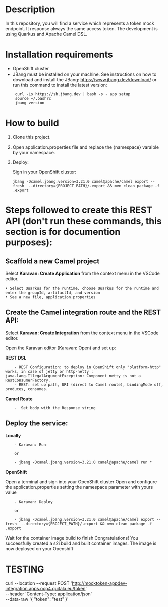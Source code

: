 # Description

In this repository, you will find a service which represents a token mock endpoint. It response always the same access token. 
The development is using Quarkus and Apache Camel DSL. 


# Installation requirements

- OpenShift cluster
- JBang must be installed on your machine. See instructions on how to download and install the JBang: https://www.jbang.dev/download/ or run this command to install the latest version: 
   ```
    curl -Ls https://sh.jbang.dev | bash -s - app setup
    source ~/.bashrc
    jbang version
   ```

# How to build

1. Clone this project.
2. Open application.properties file and replace the {namespace} varaible by your namespace.
2. Deploy:

   Sign in your OpenShift cluster:
   ```
   jbang -Dcamel.jbang.version=3.21.0 camel@apache/camel export --fresh  --directory={PROJECT_PATH}/.export && mvn clean package -f .export
   ```


# Steps followed to create this REST API (don't run these commands, this section is for documention purposes):

## Scaffold a new Camel project
Select **Karavan: Create Application** from the context menu in the VSCode editor.

    • Select Quarkus for the runtime, choose Quarkus for the runtime and enter the groupId, artifactId, and version 
    • See a new file, application.properties

## Create the Camel integration route and the REST API: 
Select **Karavan: Create Integration** from the context menu in the VSCode editor.

Open the Karavan editor (Karavan: Open) and set up:

   **REST DSL**

        - REST Configuration: to deploy in OpenShift only "platform-http" works, in case of jetty or http-netty : java.lang.IllegalArgumentException: Component netty is not a RestConsumerFactory.
        - REST: set up path, URI (direct to Camel route), bindingMode off, produces, consumes.

   **Camel Route**

        -  Set body with the Response string

## Deploy the service: 

   **Locally**

        - Karavan: Run
        
        or

        - jbang -Dcamel.jbang.version=3.21.0 camel@apache/camel run *


   **OpenShift**

   Open a terminal and sign into your OpenShift cluster
   Open and configure the application.properties setting the namespace parameter with yours value

        - Karavan: Deploy
        
        or

        - jbang -Dcamel.jbang.version=3.21.0 camel@apache/camel export --fresh  --directory={PROJECT_PATH}/.export && mvn clean package -f .export

Wait for the container image build to finish
Congratulations! You successfully created a s2i build and built container images. The image is now deployed on your Openshift


# TESTING 
curl --location --request POST 'http://mocktoken-appdev-integration.apps.ocp4.quitala.eu/token' \
--header 'Content-Type: application/json' \
--data-raw '{
"token": "test"
}'
